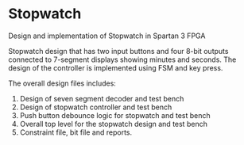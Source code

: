 # Stopwatch
Design and implementation of Stopwatch in Spartan 3 FPGA


Stopwatch design that has two input buttons and four 8-bit outputs
connected to 7-segment displays showing minutes and seconds. The design
of the controller is implemented using FSM and key press.

The overall design files includes:

1. Design of seven segment decoder and test bench
2. Design of stopwatch controller and test bench
3. Push button debounce logic for stopwatch and test bench
3. Overall top level for the stopwatch design and test bench
4. Constraint file, bit file and reports.
